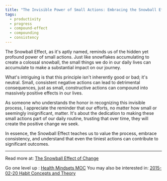 ```yaml
---
title: "The Invisible Power of Small Actions: Embracing the Snowball Effect"
tags:
  - productivity
  - progress
  - compound-effect
  - compounding
  - consistency
---
```

The Snowball Effect, as it's aptly named, reminds us of the hidden yet profound power of small actions. Just like snowflakes accumulating to create a colossal snowball, the small things we do in our daily lives can accumulate to make a substantial impact on our journey.

What's intriguing is that this principle isn't inherently good or bad; it's neutral. Small, consistent negative actions can lead to detrimental consequences, just as small, constructive actions can compound into massively positive effects in our lives.

As someone who understands the honor in recognizing this invisible process, I appreciate the reminder that our efforts, no matter how small or seemingly insignificant, matter. It's about the dedication to making these small actions part of our daily routine, trusting that over time, they will create the positive change we seek.

In essence, the Snowball Effect teaches us to value the process, embrace consistency, and understand that even the tiniest actions can contribute to significant outcomes.

----

Read more at: [The Snowball Effect of Change](https://www.linkedin.com/pulse/snowball-effect-change-ben-saville/)

Go one level up : [Health Mindsets MOC](Maps/Health%20Mindsets%20MOC.md)
You may also be interested in: [2015-02-20 Habit Concepts and Theory](Calendar/Daily%20Notes/2015-02-20%20Habit%20Concepts%20and%20Theory.md)